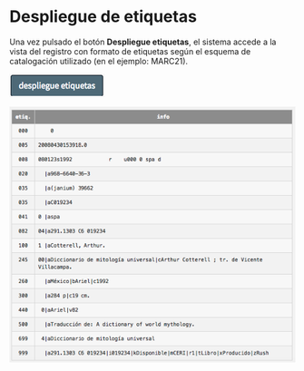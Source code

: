 # Despliegue de etiquetas
Una vez pulsado el botón **Despliegue etiquetas**, el sistema accede a la vista del registro con formato de etiquetas según el esquema de catalogación utilizado (en el ejemplo: MARC21).

![](Boton_despliegue_etiquetas.png)

![](Pantalla_despliegue_etiquetas.png)